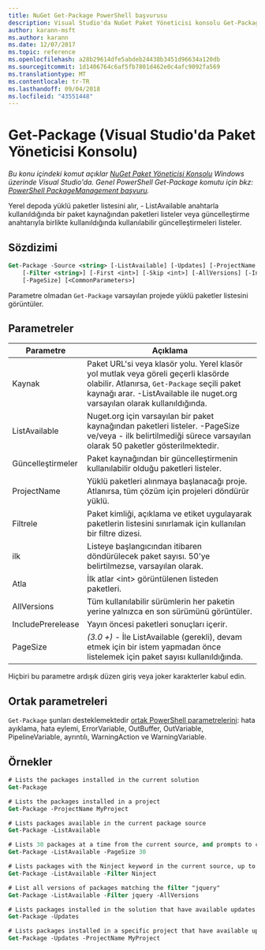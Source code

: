 ```yaml
---
title: NuGet Get-Package PowerShell başvurusu
description: Visual Studio'da NuGet Paket Yöneticisi konsolu Get-Package PowerShell komutunda referansı.
author: karann-msft
ms.author: karann
ms.date: 12/07/2017
ms.topic: reference
ms.openlocfilehash: a28b29614dfe5abdeb24438b3451d96634a120db
ms.sourcegitcommit: 1d1406764c6af5fb7801d462e0c4afc9092fa569
ms.translationtype: MT
ms.contentlocale: tr-TR
ms.lasthandoff: 09/04/2018
ms.locfileid: "43551448"
---
```

# <a name="get-package-package-manager-console-in-visual-studio"></a>Get-Package (Visual Studio'da Paket Yöneticisi Konsolu)

*Bu konu içindeki komut açıklar [NuGet Paket Yöneticisi Konsolu](package-manager-console.md) Windows üzerinde Visual Studio'da. Genel PowerShell Get-Package komutu için bkz: [PowerShell PackageManagement başvuru](/powershell/module/packagemanagement/?view=powershell-6).*

Yerel depoda yüklü paketler listesini alır, - ListAvailable anahtarla kullanıldığında bir paket kaynağından paketleri listeler veya güncelleştirme anahtarıyla birlikte kullanıldığında kullanılabilir güncelleştirmeleri listeler.

## <a name="syntax"></a>Sözdizimi

```ps
Get-Package -Source <string> [-ListAvailable] [-Updates] [-ProjectName <string>]
    [-Filter <string>] [-First <int>] [-Skip <int>] [-AllVersions] [-IncludePrerelease]
    [-PageSize] [<CommonParameters>]
```

Parametre olmadan `Get-Package` varsayılan projede yüklü paketler listesini görüntüler.

## <a name="parameters"></a>Parametreler

| Parametre | Açıklama |
| --- | --- |
| Kaynak | Paket URL'si veya klasör yolu. Yerel klasör yol mutlak veya göreli geçerli klasörde olabilir. Atlanırsa, `Get-Package` seçili paket kaynağı arar. -ListAvailable ile nuget.org varsayılan olarak kullanıldığında. |
| ListAvailable | Nuget.org için varsayılan bir paket kaynağından paketleri listeler. -PageSize ve/veya - ilk belirtilmediği sürece varsayılan olarak 50 paketler gösterilmektedir. |
| Güncelleştirmeler | Paket kaynağından bir güncelleştirmenin kullanılabilir olduğu paketleri listeler. |
| ProjectName | Yüklü paketleri alınmaya başlanacağı proje. Atlanırsa, tüm çözüm için projeleri döndürür yüklü. |
| Filtrele | Paket kimliği, açıklama ve etiket uygulayarak paketlerin listesini sınırlamak için kullanılan bir filtre dizesi. |
| ilk | Listeye başlangıcından itibaren döndürülecek paket sayısı. 50'ye belirtilmezse, varsayılan olarak. |
| Atla | İlk atlar &lt;int&gt; görüntülenen listeden paketleri.  |
| AllVersions | Tüm kullanılabilir sürümlerin her paketin yerine yalnızca en son sürümünü görüntüler. |
| IncludePrerelease | Yayın öncesi paketleri sonuçları içerir. |
| PageSize | *(3.0 +)*  - İle ListAvailable (gerekli), devam etmek için bir istem yapmadan önce listelemek için paket sayısı kullanıldığında. |

Hiçbiri bu parametre ardışık düzen giriş veya joker karakterler kabul edin.

## <a name="common-parameters"></a>Ortak parametreleri

`Get-Package` şunları desteklemektedir [ortak PowerShell parametrelerini](http://go.microsoft.com/fwlink/?LinkID=113216): hata ayıklama, hata eylemi, ErrorVariable, OutBuffer, OutVariable, PipelineVariable, ayrıntılı, WarningAction ve WarningVariable.

## <a name="examples"></a>Örnekler

```ps
# Lists the packages installed in the current solution
Get-Package

# Lists the packages installed in a project
Get-Package -ProjectName MyProject

# Lists packages available in the current package source
Get-Package -ListAvailable

# Lists 30 packages at a time from the current source, and prompts to continue if more are available
Get-Package -ListAvailable -PageSize 30

# Lists packages with the Ninject keyword in the current source, up to 50
Get-Package -ListAvailable -Filter Ninject

# List all versions of packages matching the filter "jquery"
Get-Package -ListAvailable -Filter jquery -AllVersions

# Lists packages installed in the solution that have available updates
Get-Package -Updates

# Lists packages installed in a specific project that have available updates
Get-Package -Updates -ProjectName MyProject
```
